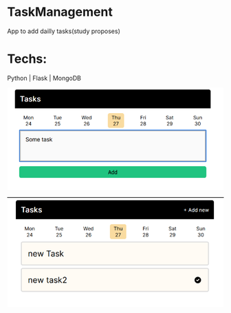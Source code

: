 # TaskManagement
App to add dailly tasks(study proposes)
# Techs:
Python | Flask | MongoDB

![img2](assets/Screenshot_2.png)

![img](assets/Screenshot_1.png)
